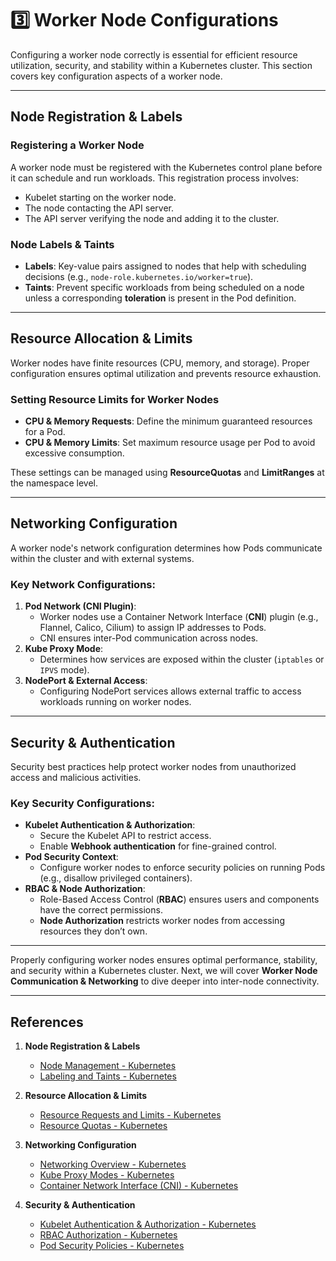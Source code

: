 # 3️⃣ Worker Node Configurations

Configuring a worker node correctly is essential for efficient resource utilization, security, and stability within a Kubernetes cluster. This section covers key configuration aspects of a worker node.

---

## **Node Registration & Labels**

### Registering a Worker Node

A worker node must be registered with the Kubernetes control plane before it can schedule and run workloads. This registration process involves:

- Kubelet starting on the worker node.
- The node contacting the API server.
- The API server verifying the node and adding it to the cluster.

### Node Labels & Taints

- **Labels**: Key-value pairs assigned to nodes that help with scheduling decisions (e.g., `node-role.kubernetes.io/worker=true`).
- **Taints**: Prevent specific workloads from being scheduled on a node unless a corresponding **toleration** is present in the Pod definition.

---

## **Resource Allocation & Limits**

Worker nodes have finite resources (CPU, memory, and storage). Proper configuration ensures optimal utilization and prevents resource exhaustion.

### Setting Resource Limits for Worker Nodes

- **CPU & Memory Requests**: Define the minimum guaranteed resources for a Pod.
- **CPU & Memory Limits**: Set maximum resource usage per Pod to avoid excessive consumption.

These settings can be managed using **ResourceQuotas** and **LimitRanges** at the namespace level.

---

## **Networking Configuration**

A worker node's network configuration determines how Pods communicate within the cluster and with external systems.

### Key Network Configurations:

1. **Pod Network (CNI Plugin)**:
   - Worker nodes use a Container Network Interface (**CNI**) plugin (e.g., Flannel, Calico, Cilium) to assign IP addresses to Pods.
   - CNI ensures inter-Pod communication across nodes.
2. **Kube Proxy Mode**:
   - Determines how services are exposed within the cluster (`iptables` or `IPVS` mode).
3. **NodePort & External Access**:
   - Configuring NodePort services allows external traffic to access workloads running on worker nodes.

---

## **Security & Authentication**

Security best practices help protect worker nodes from unauthorized access and malicious activities.

### Key Security Configurations:

- **Kubelet Authentication & Authorization**:
  - Secure the Kubelet API to restrict access.
  - Enable **Webhook authentication** for fine-grained control.
- **Pod Security Context**:
  - Configure worker nodes to enforce security policies on running Pods (e.g., disallow privileged containers).
- **RBAC & Node Authorization**:
  - Role-Based Access Control (**RBAC**) ensures users and components have the correct permissions.
  - **Node Authorization** restricts worker nodes from accessing resources they don’t own.

---

Properly configuring worker nodes ensures optimal performance, stability, and security within a Kubernetes cluster. Next, we will cover **Worker Node Communication & Networking** to dive deeper into inter-node connectivity.

---

## **References**

1. **Node Registration & Labels**  
   - [Node Management - Kubernetes](https://kubernetes.io/docs/concepts/architecture/nodes/)
   - [Labeling and Taints - Kubernetes](https://kubernetes.io/docs/concepts/overview/working-with-objects/labels/)

2. **Resource Allocation & Limits**  
   - [Resource Requests and Limits - Kubernetes](https://kubernetes.io/docs/concepts/policy/resource-requests-and-limits/)
   - [Resource Quotas - Kubernetes](https://kubernetes.io/docs/concepts/policy/resource-quotas/)

3. **Networking Configuration**  
   - [Networking Overview - Kubernetes](https://kubernetes.io/docs/concepts/services-networking/network-policies/)
   - [Kube Proxy Modes - Kubernetes](https://kubernetes.io/docs/concepts/services-networking/network-proxy/)
   - [Container Network Interface (CNI) - Kubernetes](https://kubernetes.io/docs/concepts/cluster-administration/networking/)

4. **Security & Authentication**  
   - [Kubelet Authentication & Authorization - Kubernetes](https://kubernetes.io/docs/reference/access-authn-authz/kubelet-authorization/)
   - [RBAC Authorization - Kubernetes](https://kubernetes.io/docs/reference/access-authn-authz/rbac/)
   - [Pod Security Policies - Kubernetes](https://kubernetes.io/docs/concepts/policy/pod-security-policy/)
